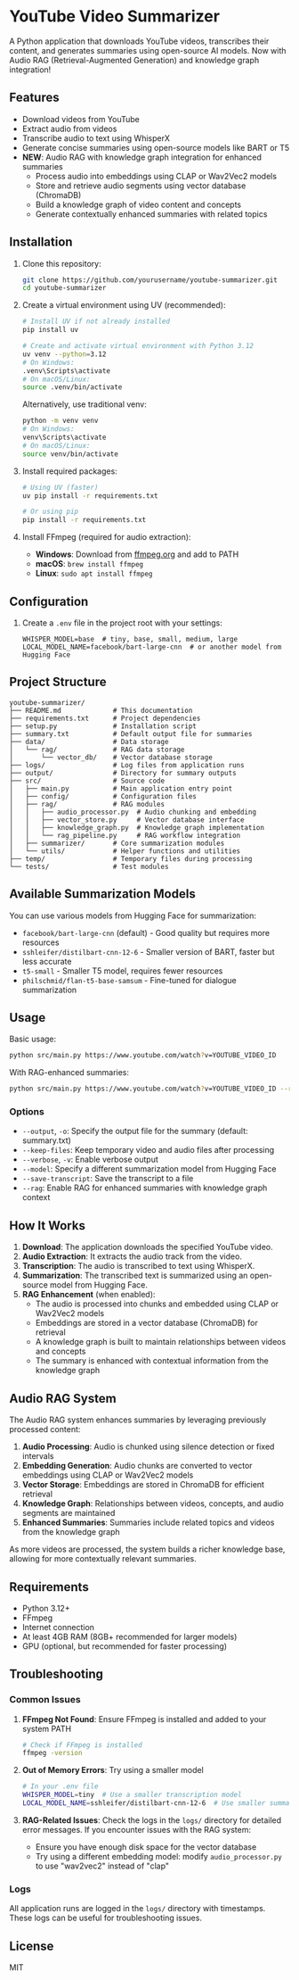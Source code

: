 # YouTube Video Summarizer

A Python application that downloads YouTube videos, transcribes their content,
and generates summaries using open-source AI models. Now with Audio RAG (Retrieval-Augmented Generation) and knowledge graph integration!

## Features

- Download videos from YouTube
- Extract audio from videos
- Transcribe audio to text using WhisperX
- Generate concise summaries using open-source models like BART or T5
- **NEW**: Audio RAG with knowledge graph integration for enhanced summaries
  - Process audio into embeddings using CLAP or Wav2Vec2 models
  - Store and retrieve audio segments using vector database (ChromaDB)
  - Build a knowledge graph of video content and concepts
  - Generate contextually enhanced summaries with related topics

## Installation

1. Clone this repository:

   ```bash
   git clone https://github.com/yourusername/youtube-summarizer.git
   cd youtube-summarizer
   ```

2. Create a virtual environment using UV (recommended):

   ```bash
   # Install UV if not already installed
   pip install uv

   # Create and activate virtual environment with Python 3.12
   uv venv --python=3.12
   # On Windows:
   .venv\Scripts\activate
   # On macOS/Linux:
   source .venv/bin/activate
   ```

   Alternatively, use traditional venv:

   ```bash
   python -m venv venv
   # On Windows:
   venv\Scripts\activate
   # On macOS/Linux:
   source venv/bin/activate
   ```

3. Install required packages:

   ```bash
   # Using UV (faster)
   uv pip install -r requirements.txt
   
   # Or using pip
   pip install -r requirements.txt
   ```

4. Install FFmpeg (required for audio extraction):
   - **Windows**: Download from [ffmpeg.org](https://ffmpeg.org/download.html) and 
     add to PATH
   - **macOS**: `brew install ffmpeg`
   - **Linux**: `sudo apt install ffmpeg`

## Configuration

1. Create a `.env` file in the project root with your settings:

   ```env
   WHISPER_MODEL=base  # tiny, base, small, medium, large
   LOCAL_MODEL_NAME=facebook/bart-large-cnn  # or another model from Hugging Face
   ```

## Project Structure

```plaintext
youtube-summarizer/
├── README.md             # This documentation
├── requirements.txt      # Project dependencies
├── setup.py              # Installation script
├── summary.txt           # Default output file for summaries
├── data/                 # Data storage
│   └── rag/              # RAG data storage
│       └── vector_db/    # Vector database storage
├── logs/                 # Log files from application runs
├── output/               # Directory for summary outputs
├── src/                  # Source code
│   ├── main.py           # Main application entry point
│   ├── config/           # Configuration files
│   ├── rag/              # RAG modules
│   │   ├── audio_processor.py  # Audio chunking and embedding
│   │   ├── vector_store.py     # Vector database interface
│   │   ├── knowledge_graph.py  # Knowledge graph implementation
│   │   └── rag_pipeline.py     # RAG workflow integration
│   ├── summarizer/       # Core summarization modules
│   └── utils/            # Helper functions and utilities
├── temp/                 # Temporary files during processing
└── tests/                # Test modules
```

## Available Summarization Models

You can use various models from Hugging Face for summarization:

- `facebook/bart-large-cnn` (default) - Good quality but requires more resources
- `sshleifer/distilbart-cnn-12-6` - Smaller version of BART, faster but less accurate
- `t5-small` - Smaller T5 model, requires fewer resources
- `philschmid/flan-t5-base-samsum` - Fine-tuned for dialogue summarization

## Usage

Basic usage:
```bash
python src/main.py https://www.youtube.com/watch?v=YOUTUBE_VIDEO_ID
```

With RAG-enhanced summaries:
```bash
python src/main.py https://www.youtube.com/watch?v=YOUTUBE_VIDEO_ID --rag
```

### Options

- `--output`, `-o`: Specify the output file for the summary (default: summary.txt)
- `--keep-files`: Keep temporary video and audio files after processing
- `--verbose`, `-v`: Enable verbose output
- `--model`: Specify a different summarization model from Hugging Face
- `--save-transcript`: Save the transcript to a file
- `--rag`: Enable RAG for enhanced summaries with knowledge graph context

## How It Works

1. **Download**: The application downloads the specified YouTube video.
2. **Audio Extraction**: It extracts the audio track from the video.
3. **Transcription**: The audio is transcribed to text using WhisperX.
4. **Summarization**: The transcribed text is summarized using an open-source model from Hugging Face.
5. **RAG Enhancement** (when enabled):
   - The audio is processed into chunks and embedded using CLAP or Wav2Vec2 models
   - Embeddings are stored in a vector database (ChromaDB) for retrieval
   - A knowledge graph is built to maintain relationships between videos and concepts
   - The summary is enhanced with contextual information from the knowledge graph

## Audio RAG System

The Audio RAG system enhances summaries by leveraging previously processed content:

1. **Audio Processing**: Audio is chunked using silence detection or fixed intervals
2. **Embedding Generation**: Audio chunks are converted to vector embeddings using CLAP or Wav2Vec2 models
3. **Vector Storage**: Embeddings are stored in ChromaDB for efficient retrieval
4. **Knowledge Graph**: Relationships between videos, concepts, and audio segments are maintained
5. **Enhanced Summaries**: Summaries include related topics and videos from the knowledge graph

As more videos are processed, the system builds a richer knowledge base, allowing for more contextually relevant summaries.

## Requirements

- Python 3.12+
- FFmpeg
- Internet connection
- At least 4GB RAM (8GB+ recommended for larger models)
- GPU (optional, but recommended for faster processing)

## Troubleshooting

### Common Issues

1. **FFmpeg Not Found**: Ensure FFmpeg is installed and added to your system PATH

   ```bash
   # Check if FFmpeg is installed
   ffmpeg -version
   ```

2. **Out of Memory Errors**: Try using a smaller model

   ```bash
   # In your .env file
   WHISPER_MODEL=tiny  # Use a smaller transcription model
   LOCAL_MODEL_NAME=sshleifer/distilbart-cnn-12-6  # Use smaller summarization model
   ```

3. **RAG-Related Issues**: Check the logs in the `logs/` directory for detailed error messages.
   If you encounter issues with the RAG system:
   - Ensure you have enough disk space for the vector database
   - Try using a different embedding model: modify `audio_processor.py` to use "wav2vec2" instead of "clap"

### Logs

All application runs are logged in the `logs/` directory with timestamps.
These logs can be useful for troubleshooting issues.

## License

MIT